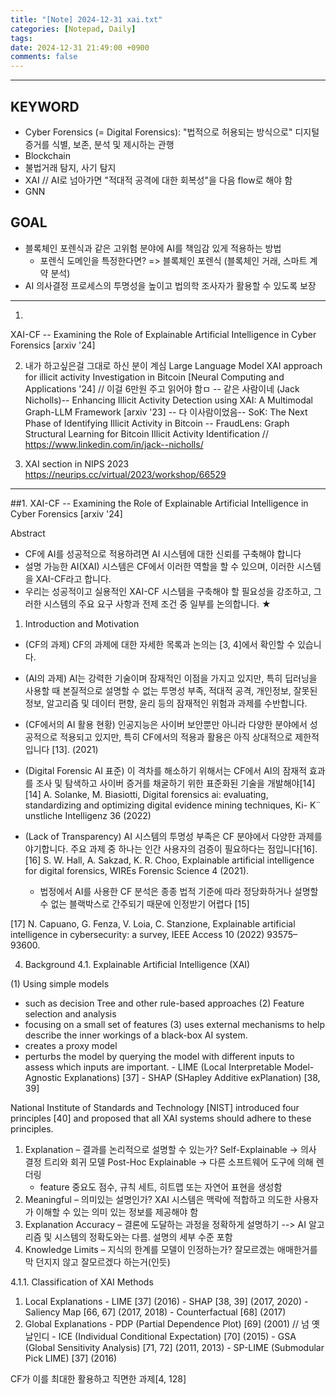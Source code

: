 ```yaml
---
title: "[Note] 2024-12-31 xai.txt"
categories: [Notepad, Daily]
tags: 
date: 2024-12-31 21:49:00 +0900
comments: false
---
```

---


## KEYWORD
- Cyber Forensics (= Digital Forensics): "법적으로 허용되는 방식으로" 디지털 증거를 식별, 보존, 분석 및 제시하는 관행
- Blockchain
- 불법거래 탐지, 사기 탐지
- XAI		// AI로 넘아가면 "적대적 공격에 대한 회복성"을 다음 flow로 해야 함
- GNN


## GOAL
- 블록체인 포렌식과 같은 고위험 분야에 AI를 책임감 있게 적용하는 방법
	- 포렌식 도메인을 특정한다면? => 블록체인 포렌식 (블록체인 거래, 스마트 계약 분석)
- AI 의사결정 프로세스의 투명성을 높이고 법의학 조사자가 활용할 수 있도록 보장

_______________________________________________________________________________________________________________________________________


1.
XAI-CF -- Examining the Role of Explainable Artificial Intelligence in Cyber Forensics [arxiv '24]




2. 내가 하고싶은걸 그대로 하신 분이 계심
Large Language Model XAI approach for illicit activity Investigation in Bitcoin [Neural Computing and Applications '24]	// 이걸 6만원 주고 읽어야 함ㅁ
-- 같은 사람이네 (Jack Nicholls)-- Enhancing Illicit Activity Detection using XAI: A Multimodal Graph-LLM Framework [arxiv '23]
-- 다 이사람이었음-- SoK: The Next Phase of Identifying Illicit Activity in Bitcoin
		-- FraudLens: Graph Structural Learning for Bitcoin Illicit Activity Identification
	// https://www.linkedin.com/in/jack--nicholls/




3. XAI section in NIPS 2023
https://neurips.cc/virtual/2023/workshop/66529





_______________________________________________________________________________________________________________________________________
##1. XAI-CF -- Examining the Role of Explainable Artificial Intelligence in Cyber Forensics [arxiv '24]


Abstract
- CF에 AI를 성공적으로 적용하려면 AI 시스템에 대한 신뢰를 구축해야 합니다
- 설명 가능한 AI(XAI) 시스템은 CF에서 이러한 역할을 할 수 있으며, 이러한 시스템을 XAI-CF라고 합니다.
- 우리는 성공적이고 실용적인 XAI-CF 시스템을 구축해야 할 필요성을 강조하고, 그러한 시스템의 주요 요구 사항과 전제 조건 중 일부를 논의합니다. ★

1. Introduction and Motivation
- (CF의 과제) CF의 과제에 대한 자세한 목록과 논의는 [3, 4]에서 확인할 수 있습니다. 
- (AI의 과제) AI는 강력한 기술이며 잠재적인 이점을 가지고 있지만, 특히 딥러닝을 사용할 때 
	본질적으로 설명할 수 없는 투명성 부족, 적대적 공격, 개인정보, 잘못된 정보, 알고리즘 및 데이터 편향, 윤리 등의 잠재적인 위험과 과제를 수반합니다. 
- (CF에서의 AI 활용 현황) 인공지능은 사이버 보안뿐만 아니라 다양한 분야에서 성공적으로 적용되고 있지만,
	특히 CF에서의 적용과 활용은 아직 상대적으로 제한적입니다 [13]. (2021)
- (Digital Forensic AI 표준) 이 격차를 해소하기 위해서는 CF에서 AI의 잠재적 효과를 조사 및 탐색하고 사이버 증거를 채굴하기 위한 표준화된 기술을 개발해야[14]
[14] A. Solanke, M. Biasiotti, Digital forensics ai: evaluating, standardizing and optimizing digital evidence mining techniques, Ki- K¨ unstliche Intelligenz 36 (2022) 

- (Lack of Transparency) AI 시스템의 투명성 부족은 CF 분야에서 다양한 과제를 야기합니다. 주요 과제 중 하나는 인간 사용자의 검증이 필요하다는 점입니다[16]. 
[16] S. W. Hall, A. Sakzad, K. R. Choo, Explainable artificial intelligence for digital forensics, WIREs Forensic Science 4 (2021).
	- 법정에서 AI를 사용한 CF 분석은 종종 법적 기준에 따라 정당화하거나 설명할 수 없는 블랙박스로 간주되기 때문에 인정받기 어렵다 [15]


[17] N. Capuano, G. Fenza, V. Loia, C. Stanzione, Explainable artificial intelligence in cybersecurity: a survey, IEEE Access 10 (2022) 93575–93600.



4. Background
4.1. Explainable Artificial Intelligence (XAI)

(1) Using simple models
   - such as decision Tree and other rule-based approaches
(2) Feature selection and analysis
   - focusing on a small set of features
(3) uses external mechanisms to help describe the inner workings of a black-box AI system.
   - creates a proxy model
   - perturbs the model by querying the model with different inputs to assess which inputs are important.
	- LIME (Local Interpretable Model-Agnostic Explanations) [37]
	- SHAP (SHapley Additive exPlanation) [38, 39]


National Institute of Standards and Technology [NIST] introduced four principles [40] and proposed that all XAI systems should adhere to these principles.

1. Explanation – 결과를 논리적으로 설명할 수 있는가?
	Self-Explainable -> 의사 결정 트리와 회귀 모델
	Post-Hoc Explainable ->  다른 소프트웨어 도구에 의해 렌더링
	- feature 중요도 점수, 규칙 세트, 히트맵 또는 자연어 표현을 생성함
2. Meaningful – 의미있는 설명인가?
	XAI 시스템은 맥락에 적합하고 의도한 사용자가 이해할 수 있는 의미 있는 정보를 제공해야 함
3. Explanation Accuracy – 결론에 도달하는 과정을 정확하게 설명하기 --> AI 알고리즘 및 시스템의 정확도와는 다름. 
	설명의 세부 수준 포함
4. Knowledge Limits – 지식의 한계를 모델이 인정하는가?
	잘모르겠는 애매한거를 막 던지지 않고 잘모르겠다 하는거(인듯)


4.1.1. Classification of XAI Methods
   1. Local Explanations
	- LIME [37] (2016)
	- SHAP [38, 39] (2017, 2020)
	- Saliency Map [66, 67] (2017, 2018)
	- Counterfactual [68] (2017)
   2. Global Explanations
	- PDP (Partial Dependence Plot) [69] (2001)	// 넘 옛날인디
	- ICE (Individual Conditional Expectation) [70] (2015)
	- GSA (Global Sensitivity Analysis) [71, 72] (2011, 2013)
	- SP-LIME (Submodular Pick LIME) [37] (2016)




 CF가 이를 최대한 활용하고 직면한 과제[4, 128]




